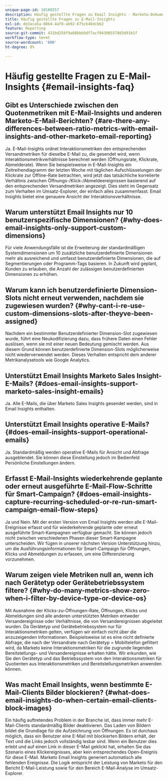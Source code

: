 ```yaml
---
unique-page-id: 10100257
description: Häufig gestellte Fragen zu Email Insights - Marketo-Dokumente - Produktdokumentation
title: Häufig gestellte Fragen zu E-Mail-Insights
exl-id: de3aca5a-08b4-4af8-ab92-675cb46dcbb2
feature: Reporting
source-git-commit: 431bd258f9a68bbb9df7acf043085578d3d91b1f
workflow-type: tm+mt
source-wordcount: '600'
ht-degree: 0%

---
```


# Häufig gestellte Fragen zu E-Mail-Insights {#email-insights-faq}

## Gibt es Unterschiede zwischen den Quotenmetriken mit E-Mail-Insights und anderen Marketo-E-Mail-Berichten? {#are-there-any-differences-between-ratio-metrics-with-email-insights-and-other-marketo-email-reporting}

Ja. E-Mail-Insights ordnet Interaktionsmetriken den entsprechenden Versandmetriken für dieselbe E-Mail zu, die gesendet wird, wenn Interaktionsmetrikverhältnisse berechnet werden (Öffnungsrate, Klickrate, Abmelderate). Wenn Sie beispielsweise in E-Mail-Insights ein Zeitreihendiagramm der letzten Woche mit täglichen Aufschlüsselungen der Klickrate zur Offline-Rate betrachten, wird jetzt das tatsächliche korrelierte Verhältnis zwischen Öffnungs-/Klick-/Abmeldeereignissen basierend auf den entsprechenden Versandmetriken angezeigt. Dies steht im Gegensatz zum Verhalten im Umsatz-Explorer, der einfach alles zusammenfasst. Email Insights bietet eine genauere Ansicht der Interaktionsverhältnisse.

## Warum unterstützt Email Insights nur 10 benutzerspezifische Dimensionen? {#why-does-email-insights-only-support-custom-dimensions}

Für viele Anwendungsfälle ist die Erweiterung der standardmäßigen Systemdimensionen um 10 zusätzliche benutzerdefinierte Dimensionen mehr als ausreichend und umfasst benutzerdefinierte Dimensionen, die auf Segmentierungen oder Programm-Tags basieren. In Zukunft wird geplant, Kunden zu erlauben, die Anzahl der zulässigen benutzerdefinierten Dimensionen zu erhöhen.

## Warum kann ich benutzerdefinierte Dimension-Slots nicht erneut verwenden, nachdem sie zugewiesen wurden? {#why-cant-i-re-use-custom-dimensions-slots-after-theyve-been-assigned}

Nachdem ein bestimmter Benutzerdefinierter Dimension-Slot zugewiesen wurde, führt eine Neukodifizierung dazu, dass frühere Daten einen Fehler auslösen, wenn sie mit einer neuen Bedeutung gemischt werden. Aus diesem Grund können benutzerdefinierte Dimension-Slots möglicherweise nicht wiederverwendet werden. Dieses Verhalten entspricht dem anderer Metrikanalysetools wie Google Analytics.

## Unterstützt Email Insights Marketo Sales Insight-E-Mails? {#does-email-insights-support-marketo-sales-insight-emails}

Ja. Alle E-Mails, die über Marketo Sales Insights gesendet werden, sind in Email Insights enthalten.

## Unterstützt Email Insights operative E-Mails? {#does-email-insights-support-operational-emails}

Ja. Standardmäßig werden operative E-Mails für Ansicht und Abfrage ausgeblendet. Sie können diese Einstellung jedoch im Bedienfeld Persönliche Einstellungen ändern.

## Erfasst E-Mail-Insights wiederkehrende geplante oder erneut ausgeführte E-Mail-Flow-Schritte für Smart-Campaign? {#does-email-insights-capture-recurring-scheduled-or-re-run-smart-campaign-email-flow-steps}

Ja und Nein. Mit der ersten Version von Email Insights werden alle E-Mail-Ereignisse erfasst und für wiederkehrende geplante oder erneut ausgeführte Smart-Kampagnen verfügbar gemacht. Sie können jedoch nicht zwischen verschiedenen Phasen dieser Smart-Kampagne unterscheiden. Wir fügen in unserer nächsten Version Unterstützung hinzu, um die Ausführungsinformationen für Smart-Campaign für Öffnungen, Klicks und Abmeldungen zu erfassen, um eine Differenzierung vorzunehmen.

## Warum zeigen viele Metriken null an, wenn ich nach Gerätetyp oder Gerätebetriebssystem filtere? {#why-do-many-metrics-show-zero-when-i-filter-by-device-type-or-device-os}

Mit Ausnahme der Klicks-zu-Öffnungen-Rate, Öffnungen, Klicks und Abmeldungen sind alle anderen unterstützten Metriken entweder Versandereignisse oder Verhältnisse, die von Versandereignissen abgeleitet wurden. Da Gerätetyp und Gerätebetriebssystem nur für Interaktionsmetriken gelten, verfügen wir einfach nicht über die anzuzeigenden Informationen. Beispielsweise ist es eine nicht definierte Abfrage, die nach der Versandrate nach Gerätetyp = Mobiltelefon gefiltert wird, da Marketo keine Interaktionsmetriken für die zugrunde liegenden Bereitstellungs- und Versandereignisse erhalten hätte. Wir erkunden, wie Sie den Gerätetyp und das Betriebssystem von den Interaktionsmetriken für Quotienten aus Interaktionsmetriken und Bereitstellungsmetriken anwenden können.

## Was macht Email Insights, wenn bestimmte E-Mail-Clients Bilder blockieren? {#what-does-email-insights-do-when-certain-email-clients-block-images}

Ein häufig auftretendes Problem in der Branche ist, dass immer mehr E-Mail-Clients standardmäßig Bilder deaktivieren. Das Laden von Bildern bildet die Grundlage für die Aufzeichnung von Öffnungen. Es ist durchaus möglich, dass ein Benutzer eine E-Mail mit blockierten Bildern erhält, der Text und die Links jedoch vollständig lesbar sind. Wenn ein Benutzer dies erlebt und auf einen Link in dieser E-Mail geklickt hat, erhalten Sie das Szenario eines Klickereignisses, aber kein entsprechendes Open-Ereignis für diese E-Mail. Marketo Email Insights generiert automatisch alle fehlenden Ereignisse. Die Logik entspricht der Leistung von Marketo für den Bericht E-Mail-Leistung sowie für den Bereich E-Mail-Analyse im Umsatz-Explorer.
